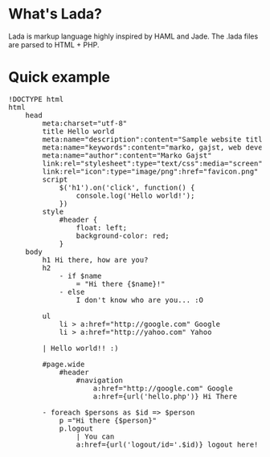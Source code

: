 What's Lada?
====
Lada is markup language highly inspired by HAML and Jade. The .lada files are parsed to HTML + PHP.

Quick example
====
<pre>
!DOCTYPE html
html
	head
		meta:charset="utf-8"
		title Hello world
		meta:name="description":content="Sample website title!"
		meta:name="keywords":content="marko, gajst, web development, developer"
		meta:name="author":content="Marko Gajst"
		link:rel="stylesheet":type="text/css":media="screen":href="main.css"
		link:rel="icon":type="image/png":href="favicon.png"
		script
			$('h1').on('click', function() {
				console.log('Hello world!');
			})
		style
			#header {
				float: left;
				background-color: red;
			}
	body
		h1 Hi there, how are you?
		h2
			- if $name
				= "Hi there {$name}!"
			- else
				I don't know who are you... :O
		
		ul
			li > a:href="http://google.com" Google
			li > a:href="http://yahoo.com" Yahoo

		| Hello world!! :)

		#page.wide
			#header
				#navigation
					a:href="http://google.com" Google
					a:href={url('hello.php')} Hi There

		- foreach $persons as $id => $person
			p ="Hi there {$person}"
			p.logout
				| You can
				a:href={url('logout/id='.$id)} logout here!
</pre>